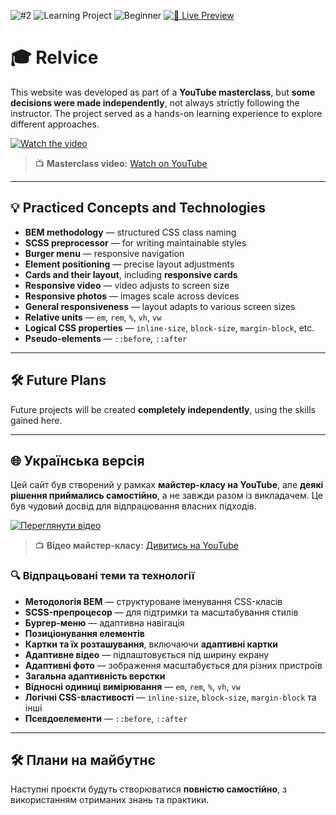 ![#2](https://img.shields.io/badge/%232-skyblue)
![Learning Project](https://img.shields.io/badge/Learning_Project-F4A261?style=flat&logoColor=white)
![Beginner](https://img.shields.io/badge/Beginner-A8D5BA?style=flat&logoColor=white)
[![🔗 Live Preview](https://img.shields.io/badge/🔗_Live_Preview-1f2d5a?style=flat&logoColor=white)](https://bonesmaster88.github.io/gocorona/gocorona/)

# 🎓 Relvice

This website was developed as part of a **YouTube masterclass**, but **some decisions were made independently**, not always strictly following the instructor. The project served as a hands-on learning experience to explore different approaches.

[![Watch the video](https://img.youtube.com/vi/f-irDQwt1l4/hqdefault.jpg)](https://www.youtube.com/watch?v=f-irDQwt1l4)

> 📺 **Masterclass video:** [Watch on YouTube](https://www.youtube.com/watch?v=sohdv21BVNI&list=PLM6XATa8CAG45G8-Qg79-9RDKvTuq_oUV)
---

## 💡 Practiced Concepts and Technologies

- **BEM methodology** — structured CSS class naming
- **SCSS preprocessor** — for writing maintainable styles
- **Burger menu** — responsive navigation
- **Element positioning** — precise layout adjustments
- **Cards and their layout**, including **responsive cards**
- **Responsive video** — video adjusts to screen size
- **Responsive photos** — images scale across devices
- **General responsiveness** — layout adapts to various screen sizes
- **Relative units** — `em`, `rem`, `%`, `vh`, `vw`
- **Logical CSS properties** — `inline-size`, `block-size`, `margin-block`, etc.
- **Pseudo-elements** — `::before`, `::after`

---

## 🛠️ Future Plans

Future projects will be created **completely independently**, using the skills gained here.

---

## 🌐 Українська версія

Цей сайт був створений у рамках **майстер-класу на YouTube**, але **деякі рішення приймались самостійно**, а не завжди разом із викладачем. Це був чудовий досвід для відпрацювання власних підходів.

[![Переглянути відео](https://img.youtube.com/vi/f-irDQwt1l4/hqdefault.jpg)](https://www.youtube.com/watch?v=f-irDQwt1l4)

> 📺 **Відео майстер-класу:** [Дивитись на YouTube](https://www.youtube.com/watch?v=sohdv21BVNI&list=PLM6XATa8CAG45G8-Qg79-9RDKvTuq_oUV)

### 🔍 Відпрацьовані теми та технології

- **Методологія BEM** — структуроване іменування CSS-класів
- **SCSS-препроцесор** — для підтримки та масштабування стилів
- **Бургер-меню** — адаптивна навігація
- **Позиціонування елементів**
- **Картки та їх розташування**, включаючи **адаптивні картки**
- **Адаптивне відео** — підлаштовується під ширину екрану
- **Адаптивні фото** — зображення масштабується для різних пристроїв
- **Загальна адаптивність верстки**
- **Відносні одиниці вимірювання** — `em`, `rem`, `%`, `vh`, `vw`
- **Логічні CSS-властивості** — `inline-size`, `block-size`, `margin-block` та інші
- **Псевдоелементи** — `::before`, `::after`

---

## 🛠️ Плани на майбутнє

Наступні проєкти будуть створюватися **повністю самостійно**, з використанням отриманих знань та практики.
